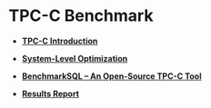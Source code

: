 # TPC-C Benchmark<a name="EN-US_TOPIC_0260488127"></a>

-   **[TPC-C Introduction](tpc-c-introduction.md)**  

-   **[System-Level Optimization](system-level-optimization.md)**  

-   **[BenchmarkSQL – An Open-Source TPC-C Tool](benchmarksql-an-open-source-tpc-c-tool.md)**  

-   **[Results Report](results-report.md)**  


